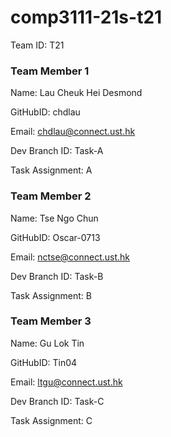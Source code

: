 # comp3111-21s-t21
Team ID: T21  

### Team Member 1

Name: Lau Cheuk Hei Desmond

GitHubID: chdlau

Email: chdlau@connect.ust.hk

Dev Branch ID: Task-A

Task Assignment: A


### Team Member 2

Name: Tse Ngo Chun

GitHubID: Oscar-0713

Email: nctse@connect.ust.hk

Dev Branch ID: Task-B

Task Assignment: B


### Team Member 3

Name: Gu Lok Tin

GitHubID: Tin04

Email: ltgu@connect.ust.hk

Dev Branch ID: Task-C

Task Assignment: C
